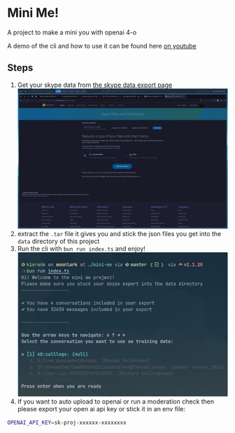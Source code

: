 # Mini Me!

A project to make a mini you with openai 4-o

A demo of the cli and how to use it can be found here [on youtube](https://youtu.be/3RDaxo5k854)

## Steps

1. Get your skype data from [the skype data export page](https://secure.skype.com/en/data-export)
![the skype export page](https://github.com/kcoderhtml/mini-me/blob/master/.github/images/skype-export.png)
2. extract the `.tar` file it gives you and stick the json files you get into the `data` directory of this project
3. Run the cli with `bun run index.ts` and enjoy!
![the cli](https://github.com/kcoderhtml/mini-me/blob/master/.github/images/cli.png)
4. If you want to auto upload to openai or run a moderation check then please export your open ai api key or stick it in an env file:
```bash
OPENAI_API_KEY=sk-proj-xxxxxx-xxxxxxxx
```
